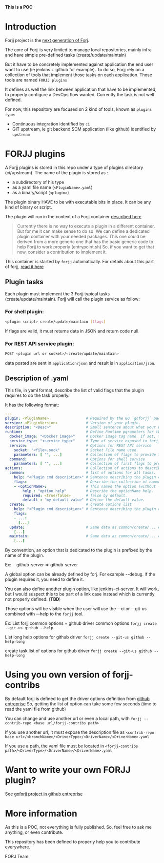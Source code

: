 **This is a POC**

# Introduction

Forjj project is the [next generation of Forj](https://github.hpe.com/christophe-larsonneur/forjj).

The core of Forjj is very limited to manage local repositories, mainly infra and have simple pre-defined tasks (create/update/maintain)

But it have to be concretely implemented against application the end user want to use (ie jenkins + github for example). To do so, Forjj rely on a collection of tools that implement those tasks on each application. Those tools are named `FORJJ plugins`

It defines as well the link between application that have to be implemented, to properly configure a DevOps flow wanted.
Currently the task is not well defined.

For now, this repository are focused on 2 kind of tools, known as `plugins type`:
- Continuous integration identified by `ci`
- GIT upstream, ie git backend SCM application (like github) identified by `upstream`

# FORJJ plugins

A Forjj plugins is stored in this repo under a type of plugins directory (ci/upstream).
The name of the plugin is stored as :
- a subdirectory of his type
- as a yaml file name (`<PluginName>.yaml`)
- as a binary/script (`<plugin>`)

The plugin binary HAVE to be with executable bits in place. It can be any kind of binary or script.

The plugin will run in the context of a Forjj container [described here](https://github.hpe.com/christophe-larsonneur/forjj/docker/Dockerfile)
> Currently there is no way to execute a plugin in a different container. But for me it can make sense to do so.
> We can define a dedicated plugin container with your needed packages. This one could be derived from a more generic one that has the basic generic code to help Forjj to work properly (entrypoint.sh)
> So, if you want to get that now, consider a contribution to implement it.

This container is started by `forjj` automatically. For details about this part of forjj, [read it here](https://github.hpe.com/christophe-larsonneur/forjj)

## Plugin tasks

Each plugin must implement the 3 Forjj typical tasks (create/update/maintain). Forjj will call the plugin service as follow:

### For shell plugin:

```bash
<plugin script> create/update/maintain [flags]
```

If flags are valid, it must returns data in JSON and return code null.

### For REST API service plugin:

```bash
POST <plugin url or socket>/<create/update/maintain>
```

data posted are sent in `application/json` and result is in `application/json`.

## Description of <Plugin>.yaml

This file, in yaml format, describe the list of valid flags that the plugin requires to do the task properly.

It has the following format:

```yaml
---
plugin: <PluginName>                 # Required by the GO `goforjj` package. It must be the name of your yaml file.
version: <PluginVersion>             # Version of your plugin.
description: "<Desc>"                # Small sentence about what your FORJJ plugin do
runtime:                             # Define Runtime pqrqmeters for the plugin service/process
  docker_image: "<Docker image>"     # Docker image tag name. If set, the plugin will run through docker.
  service_type: "<service_type>"     # Type of service exposed to forjj. Can be 'REST API' or 'shell'.
  service:                           # Options for REST API service
    socket: "<file>.sock"            # Socket File name used.
    parameters: [ "", ...]           # Collection of flags to provide to the service daemon startup.
  command:                           # Options for shell service
    parameters: [ "", ...]           # Collection of first flags to provide to the service process execution.
actions:                             # Collection of actions to describe. common regroups options for all actions.
  common:                            # list of options for all tasks.
    help: "<Plugin cmd description>" # Sentence describing the plugin command tasks.
    flags:                           # Describe the collection of common flags.
    - <optionName>:                  # This named the option (without --).
        help : "option help"         # Describe the optionName help.
        required: <true/false>       # false by default.
        default : "my default value" # Define the default value.
  create:                            # create options list
    help: "<Plugin cmd description>" # Sentence describing the plugin command tasks.
    flags:
    - ...:
      [...]
  update:                            # Same data as common/create/... commands
    [...]
  maintain:                          # Same data as common/create/... commands
    [...]

```

By convention, an option that is dedicated to the plugin is prefixed by the name of the plugin.

Ex: --github-server => github-server

A global option can be already defined by forj. For example --debug. If the plugin requires it, you need to define it.

You can also define another plugin option, like jenkins-ci-server. It will work, but I would suspect this to be part of a link case instead which is currently not properly defined. (**TBD**)


Those options will be visible when the user will use the --ci or --git-us combined with --help to the `forjj` tool.

Ex:
  List forjj common options + github driver common options
  `forjj create --git-us github --help`

  List long help options for github driver
  `forjj create --git-us github --help-long`

  create task list of options for github driver
  `forjj create --git-us github --help-long`

# Using you own version of forjj-contribs

By default forjj is defined to get the driver options definition from [github entreprise](https://github.hpe.com/forj/forjj-contribs)
So, getting the list of option can take some few seconds (time to read the yaml file from github)

You can change and use another url or even a local path, with `forjj --contrib-repo <base url/forjj-contribs path>`

If you use another url, it must expose the description file as `<contrib-repo base url>/<branchName>/<DriverType>/<DriverName>/<DriverName>.yaml`

If you use a path, the yaml file must be located in `<forjj-contribs path>/<DriverType>/<DriverName>/<DriverName>.yaml`

# Want to write your own FORJJ plugin?

See [goforjj project in github entreprise](https://github.hpe.com/christophe-larsonneur/goforjj)

# More information

As this is a POC, not everything is fully published. So, feel free to ask me anything, or even contribute.

This repository has been defined to properly help you to contribute everywhere.


FORJ Team
